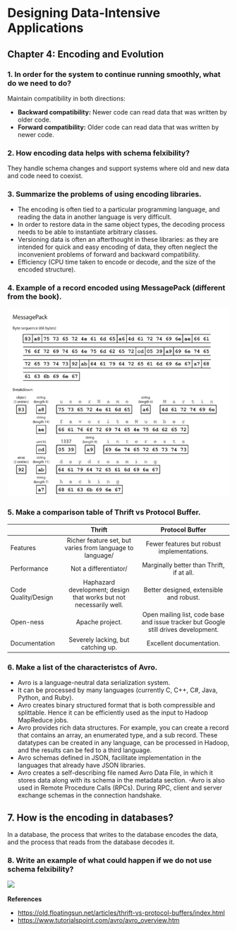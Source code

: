 # Designing Data-Intensive Applications
 
## Chapter 4: Encoding and Evolution

### 1. In order for the system to continue running smoothly, what do we need to do?
Maintain compatibility in both directions:
- **Backward compatibility:** Newer code can read data that was written by older code.
- **Forward compatibility:** Older code can read data that was written by newer code.

### 2. How encoding data helps with schema felxibility?
They handle schema changes and support systems where old and new data and code need to coexist. 

### 3. Summarize the problems of using encoding libraries.
- The encoding is often tied to a particular programming language, and reading the data in another language is very difficult. 
- In order to restore data in the same object types, the decoding process needs to be able to instantiate arbitrary classes.
- Versioning data is often an afterthought in these libraries: as they are intended for quick and easy encoding of data, they often neglect the inconvenient problems of forward and backward compatibility.
- Efficiency (CPU time taken to encode or decode, and the size of the encoded structure).

### 4. Example of a record encoded using MessagePack (different from the book).
![example](img/37.png)

### 5. Make a comparison table of Thrift vs Protocol Buffer.
|                     |                               Thrift                               |                                   Protocol Buffer                                   |
|---------------------|:------------------------------------------------------------------:|:-----------------------------------------------------------------------------------:|
| Features            | Richer feature set, but varies from language to language/          | Fewer features but robust implementations.                                          |
| Performance         | Not a differentiator/                                              | Marginally better than Thrift, if at all.                                           |
| Code Quality/Design | Haphazard development; design that works but not necessarily well. | Better designed, extensible and robust.                                             |
| Open-ness           | Apache project.                                                    | Open mailing list, code base and issue tracker but Google still drives development. |
| Documentation       | Severely lacking, but catching up.                                 | Excellent documentation.                                                            |

### 6. Make a list of the characteristcs of Avro.
- Avro is a language-neutral data serialization system.
- It can be processed by many languages (currently C, C++, C#, Java, Python, and Ruby).
- Avro creates binary structured format that is both compressible and splittable. Hence it can be efficiently used as the input to Hadoop MapReduce jobs.
- Avro provides rich data structures. For example, you can create a record that contains an array, an enumerated type, and a sub record. These datatypes can be created in any language, can be processed in Hadoop, and the results can be fed to a third language.
- Avro schemas defined in JSON, facilitate implementation in the languages that already have JSON libraries.
- Avro creates a self-describing file named Avro Data File, in which it stores data along with its schema in the metadata section.
-Avro is also used in Remote Procedure Calls (RPCs). During RPC, client and server exchange schemas in the connection handshake.

## 7. How is the encoding in databases?
In a database, the process that writes to the database encodes the data, and the process that reads from the database decodes it.

### 8. Write an example of what could happen if we do not use schema felxibility?
![](38.png)

**References**
- https://old.floatingsun.net/articles/thrift-vs-protocol-buffers/index.html
- https://www.tutorialspoint.com/avro/avro_overview.htm
